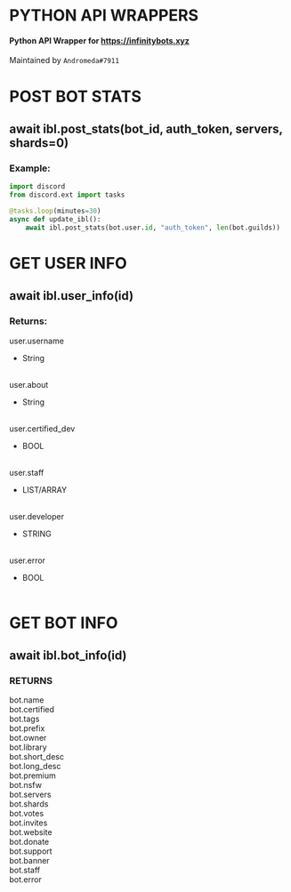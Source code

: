 # PYTHON API WRAPPERS
#### Python API Wrapper for https://infinitybots.xyz
Maintained by `Andromeda#7911`
# POST BOT STATS
## await ibl.post_stats(bot_id, auth_token, servers, shards=0)
### Example:
```py
import discord
from discord.ext import tasks

@tasks.loop(minutes=30)
async def update_ibl():
    await ibl.post_stats(bot.user.id, "auth_token", len(bot.guilds))
```
# GET USER INFO
## await ibl.user_info(id)
### Returns:
user.username <br>
- String<br><br>

user.about <br>
- String<br><br>

user.certified_dev <br>
- BOOL<br><br>

user.staff <br>
- LIST/ARRAY<br><br>

user.developer <br>
- STRING<br><br>

user.error <br>
- BOOL<br><br>

# GET BOT INFO

## await ibl.bot_info(id)

### RETURNS
bot.name<br>
bot.certified<br>
bot.tags<br>
bot.prefix<br>
bot.owner<br>
bot.library<br>
bot.short_desc<br>
bot.long_desc<br>
bot.premium<br>
bot.nsfw<br>
bot.servers<br>
bot.shards<br>
bot.votes<br>
bot.invites<br>
bot.website<br>
bot.donate<br>
bot.support<br>
bot.banner<br>
bot.staff<br>
bot.error
